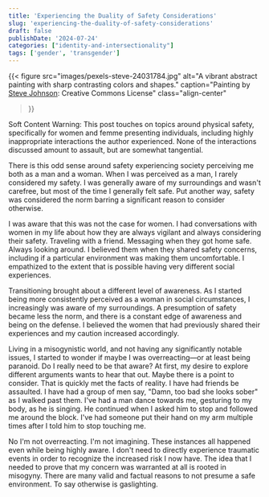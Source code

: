 ```yaml
---
title: 'Experiencing the Duality of Safety Considerations'
slug: 'experiencing-the-duality-of-safety-considerations'
draft: false
publishDate: '2024-07-24'
categories: ["identity-and-intersectionality"]
tags: ['gender', 'transgender']
---
```

{{< figure
  src="images/pexels-steve-24031784.jpg"
  alt="A vibrant abstract painting with sharp contrasting colors and shapes."
  caption="Painting by [Steve Johnson](https://www.pexels.com/photo/close-up-of-a-colorful-painting-24031784/): Creative Commons License"
  class="align-center"
>}}

Soft Content Warning: This post touches on topics around physical safety, specifically for women and femme presenting individuals, including highly inappropriate interactions the author experienced. None of the interactions discussed amount to assault, but are somewhat tangential.

There is this odd sense around safety experiencing society perceiving me both as a man and a woman. When I was perceived as a man, I rarely considered my safety. I was generally aware of my surroundings and wasn't carefree, but most of the time I generally felt safe. Put another way, safety was considered the norm barring a significant reason to consider otherwise.

I was aware that this was not the case for women. I had conversations with women in my life about how they are always vigilant and always considering their safety. Traveling with a friend. Messaging when they got home safe. Always looking around. I believed them when they shared safety concerns, including if a particular environment was making them uncomfortable. I empathized to the extent that is possible having very different social experiences.

Transitioning brought about a different level of awareness. As I started being more consistently perceived as a woman in social circumstances, I increasingly was aware of my surroundings. A presumption of safety became less the norm, and there is a constant edge of awareness and being on the defense. I believed the women that had previously shared their experiences and my caution increased accordingly.

Living in a misogynistic world, and not having any significantly notable issues, I started to wonder if maybe I was overreacting—or at least being paranoid. Do I really need to be that aware? At first, my desire to explore different arguments wants to hear that out. Maybe there is a point to consider. That is quickly met the facts of reality. I have had friends be assaulted. I have had a group of men say, "Damn, too bad she looks sober" as I walked past them. I've had a man dance towards me, gesturing to my body, as he is singing. He continued when I asked him to stop and followed me around the block. I've had someone put their hand on my arm multiple times after I told him to stop touching me.

No I'm not overreacting. I'm not imagining. These instances all happened even while being highly aware. I don't need to directly experience traumatic events in order to recognize the increased risk I now have. The idea that I needed to prove that my concern was warranted at all is rooted in misogyny. There are many valid and factual reasons to not presume a safe environment. To say otherwise is gaslighting.

